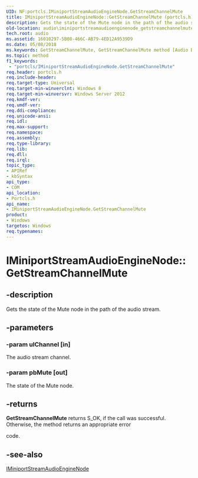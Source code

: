 ```yaml
---
UID: NF:portcls.IMiniportStreamAudioEngineNode.GetStreamChannelMute
title: IMiniportStreamAudioEngineNode::GetStreamChannelMute (portcls.h)
description: Gets the state of the Mute node in the path of the audio stream.
old-location: audio\iminiportstreamaudioenginenode_getstreamchannelmute.htm
tech.root: audio
ms.assetid: 16010297-5B08-466C-AB79-4ED12A9539D9
ms.date: 05/08/2018
ms.keywords: GetStreamChannelMute, GetStreamChannelMute method [Audio Devices], GetStreamChannelMute method [Audio Devices],IMiniportStreamAudioEngineNode interface, IMiniportStreamAudioEngineNode interface [Audio Devices],GetStreamChannelMute method, IMiniportStreamAudioEngineNode.GetStreamChannelMute, IMiniportStreamAudioEngineNode::GetStreamChannelMute, audio.iminiportstreamaudioenginenode_getstreamchannelmute, portcls/IMiniportStreamAudioEngineNode::GetStreamChannelMute
ms.topic: method
f1_keywords:
 - "portcls/IMiniportStreamAudioEngineNode.GetStreamChannelMute"
req.header: portcls.h
req.include-header: 
req.target-type: Universal
req.target-min-winverclnt: Windows 8
req.target-min-winversvr: Windows Server 2012
req.kmdf-ver: 
req.umdf-ver: 
req.ddi-compliance: 
req.unicode-ansi: 
req.idl: 
req.max-support: 
req.namespace: 
req.assembly: 
req.type-library: 
req.lib: 
req.dll: 
req.irql: 
topic_type:
- APIRef
- kbSyntax
api_type:
- COM
api_location:
- Portcls.h
api_name:
- IMiniportStreamAudioEngineNode.GetStreamChannelMute
product:
- Windows
targetos: Windows
req.typenames: 
---
```


# IMiniportStreamAudioEngineNode::GetStreamChannelMute


## -description


Gets the state of the Mute node in the path of the audio stream.


## -parameters




### -param ulChannel [in]

The audio stream channel.


### -param pbMute [out]

The state of the Mute node.


## -returns



<b>GetStreamChannelMute</b> returns S_OK, if the call was successful. Otherwise, the method returns an appropriate error 

code.




## -see-also




<a href="https://docs.microsoft.com/windows-hardware/drivers/ddi/content/portcls/nn-portcls-iminiportstreamaudioenginenode">IMiniportStreamAudioEngineNode</a>
 

 

